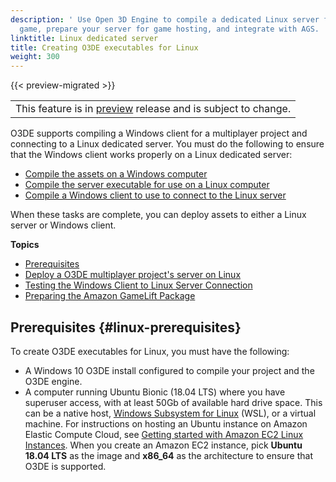 ```yaml
---
description: ' Use Open 3D Engine to compile a dedicated Linux server for a multiplayer
  game, prepare your server for game hosting, and integrate with AGS. '
linktitle: Linux dedicated server
title: Creating O3DE executables for Linux
weight: 300
---
```


{{< preview-migrated >}}

|  |
| --- |
| This feature is in [preview](/docs/userguide/ly-glos-chap#preview) release and is subject to change\.  |

O3DE supports compiling a Windows client for a multiplayer project and connecting to a Linux dedicated server\. You must do the following to ensure that the Windows client works properly on a Linux dedicated server:
+ [Compile the assets on a Windows computer](/docs/user-guide/tutorials/packaging/tutorial-release.md)
+ [Compile the server executable for use on a Linux computer](/docs/user-guide/features/platforms/linux/build-lumberyard-executable.md)
+ [Compile a Windows client to use to connect to the Linux server](/docs/userguide/game-build-intro.md)

When these tasks are complete, you can deploy assets to either a Linux server or Windows client\.

**Topics**
+ [Prerequisites](#linux-prerequisites)
+ [Deploy a O3DE multiplayer project's server on Linux](/docs/user-guide/features/platforms/linux/build-lumberyard-executable.md)
+ [Testing the Windows Client to Linux Server Connection](/docs/user-guide/features/platforms/linux/test-windows-client-linux-server-connection.md)
+ [Preparing the Amazon GameLift Package](/docs/user-guide/features/platforms/linux/prepare-gamelift-package.md)

## Prerequisites {#linux-prerequisites}

To create O3DE executables for Linux, you must have the following:
+ A Windows 10 O3DE install configured to compile your project and the O3DE engine\.
+ A computer running Ubuntu Bionic \(18\.04 LTS\) where you have superuser access, with at least 50Gb of available hard drive space\. This can be a native host, [Windows Subsystem for Linux](https://docs.microsoft.com/en-us/windows/wsl/about) \(WSL\), or a virtual machine\. For instructions on hosting an Ubuntu instance on Amazon Elastic Compute Cloud, see [Getting started with Amazon EC2 Linux Instances](https://docs.aws.amazon.com/AWSEC2/latest/UserGuide/EC2_GetStarted.html)\. When you create an Amazon EC2 instance, pick **Ubuntu 18\.04 LTS** as the image and **x86\_64** as the architecture to ensure that O3DE is supported\.